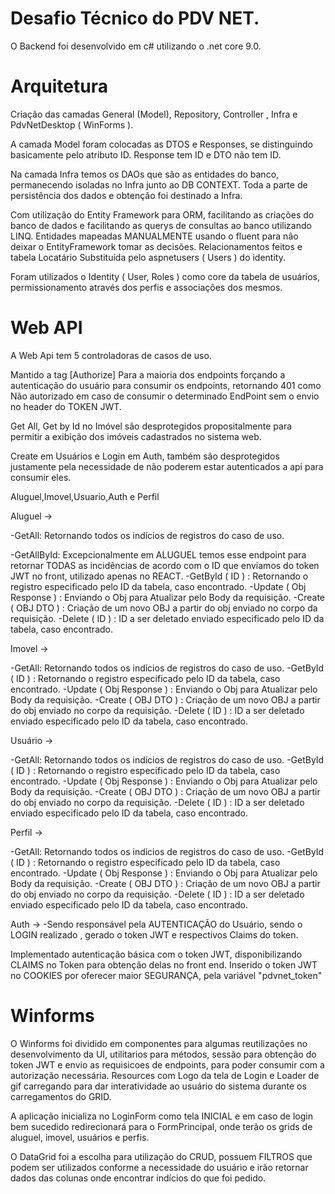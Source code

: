 # Desafio Técnico do PDV NET.

O Backend foi desenvolvido em c# utilizando o .net core 9.0.

# Arquitetura
Criação das camadas General (Model), Repository, Controller , Infra e PdvNetDesktop ( WinForms ).

A camada Model foram colocadas as DTOS e Responses, se distinguindo basicamente pelo atributo ID.
Response tem ID e DTO não tem ID.

Na camada Infra temos os DAOs que são as entidades do banco, permanecendo isoladas no Infra junto ao DB CONTEXT. Toda a parte de persistência dos dados e obtenção foi destinado a Infra.

Com utilização do Entity Framework para ORM, facilitando as criações do banco de dados e facilitando as querys de consultas ao banco utilizando LINQ. Entidades mapeadas MANUALMENTE usando o fluent para não deixar o EntityFramework tomar as decisões. Relacionamentos feitos e tabela Locatário Substituída pelo aspnetusers ( Users ) do identity.

Foram utilizados o Identity ( User, Roles ) como core da tabela de usuários, permissionamento através dos perfis e associações dos mesmos.

# Web API

A Web Api tem 5 controladoras de casos de uso.

Mantido a tag \[Authorize] Para a maioria dos endpoints forçando a autenticação do usuário para consumir os endpoints, retornando 401 como Não autorizado em caso de consumir o determinado EndPoint sem o envio no header do TOKEN JWT.

Get All, Get by Id no Imóvel são desprotegidos propositalmente para permitir a exibição dos imóveis cadastrados no sistema web.

Create em Usuários e Login em Auth, também são desprotegidos justamente pela necessidade de não poderem estar autenticados a api para consumir eles.

Aluguel,Imovel,Usuario,Auth e Perfil

Aluguel -> 

-GetAll: Retornando todos os indícios de registros do caso de uso.

-GetAllById: Excepcionalmente em ALUGUEL temos esse endpoint para retornar TODAS as incidências de acordo com o ID que enviamos do token JWT no front, utilizado apenas no REACT.
-GetById ( ID ) : Retornando o registro especificado pelo ID da tabela, caso encontrado.
-Update ( Obj Response ) : Enviando o Obj para Atualizar pelo Body da requisição.
-Create ( OBJ DTO ) : Criação de um novo OBJ a partir do obj enviado no corpo da requisição.
-Delete ( ID ) : ID a ser deletado enviado especificado pelo ID da tabela, caso encontrado.

Imovel ->

-GetAll: Retornando todos os indícios de registros do caso de uso.
-GetById ( ID ) : Retornando o registro especificado pelo ID da tabela, caso encontrado.
-Update ( Obj Response ) : Enviando o Obj para Atualizar pelo Body da requisição.
-Create ( OBJ DTO ) : Criação de um novo OBJ a partir do obj enviado no corpo da requisição.
-Delete ( ID ) : ID a ser deletado enviado especificado pelo ID da tabela, caso encontrado.

Usuário ->

-GetAll: Retornando todos os indícios de registros do caso de uso.
-GetById ( ID ) : Retornando o registro especificado pelo ID da tabela, caso encontrado.
-Update ( Obj Response ) : Enviando o Obj para Atualizar pelo Body da requisição.
-Create ( OBJ DTO ) : Criação de um novo OBJ a partir do obj enviado no corpo da requisição.
-Delete ( ID ) : ID a ser deletado enviado especificado pelo ID da tabela, caso encontrado.

Perfil ->

-GetAll: Retornando todos os indícios de registros do caso de uso.
-GetById ( ID ) : Retornando o registro especificado pelo ID da tabela, caso encontrado.
-Update ( Obj Response ) : Enviando o Obj para Atualizar pelo Body da requisição.
-Create ( OBJ DTO ) : Criação de um novo OBJ a partir do obj enviado no corpo da requisição.
-Delete ( ID ) : ID a ser deletado enviado especificado pelo ID da tabela, caso encontrado.

Auth -> 
-Sendo responsável pela AUTENTICAÇÃO do Usuário, sendo o LOGIN realizado , gerado o token JWT e respectivos Claims do token.


Implementado autenticação básica com o token JWT, disponibilizando CLAIMS no Token para obtenção delas no front end. Inserido o token JWT no COOKIES por oferecer maior SEGURANÇA, pela variável "pdvnet\_token"


# Winforms
O Winforms foi dividido em componentes para algumas reutilizações no desenvolvimento da UI, utilitarios para métodos, sessão para obtenção do token JWT e envio as requisicoes de endpoints, para poder consumir com a autorização necessária. Resources com Logo da tela de Login e Loader de gif carregando para dar interatividade ao usuário do sistema durante os carregamentos do GRID.

A aplicação inicializa no LoginForm como tela INICIAL e em caso de login bem sucedido redirecionará para o FormPrincipal, onde terão os grids de aluguel, imovel, usuários e perfis.

O DataGrid foi a escolha para utilização do CRUD, possuem FILTROS que podem ser utilizados conforme a necessidade do usuário e irão retornar dados das colunas onde encontrar indícios do que foi pedido.

